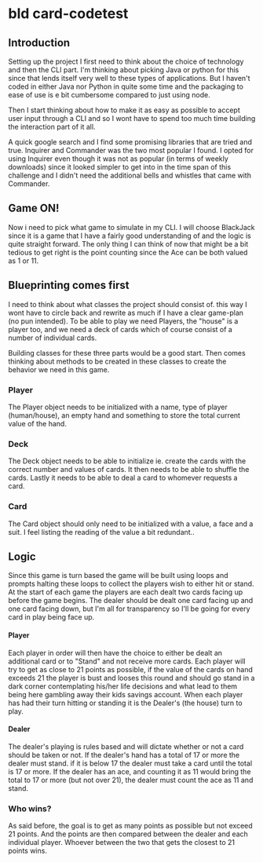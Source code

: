 # bld card-codetest

## Introduction
Setting up the project I first need to think about the choice of technology and then the CLI part. I'm thinking about picking Java or python for this since that lends itself very well to these types of applications. But I haven't coded in either Java nor Python in quite some time and the packaging to ease of use is e bit cumbersome compared to just using node.

Then I start thinking about how to make it as easy as possible to accept user input through a CLI and so I wont have to spend too much time building the interaction part of it all.

A quick google search and I find some promising libraries that are tried and true. Inquirer and Commander was the two most popular I found. I opted for using Inquirer even though it was not as popular (in terms of weekly downloads) since it looked simpler to get into in the time span of this challenge and I didn't need the additional bells and whistles that came with Commander.

## Game ON!

Now i need to pick what game to simulate in my CLI. I will choose BlackJack since it is a game that I have a fairly good understanding of and the logic is quite straight forward. The only thing I can think of now that might be a bit tedious to get right is the point counting since the Ace can be both valued as 1 or 11.

## Blueprinting comes first

I need to think about what classes the project should consist of. this way I wont have to circle back and rewrite as much if I have a clear game-plan (no pun intended). To be able to play we need Players, the "house" is a player too, and we need a deck of cards which of course consist of a number of individual cards.

Building classes for these three parts would be a good start. Then comes thinking about methods to be created in these classes to create the behavior we need in this game.

### Player
The Player object needs to be initialized with a name, type of player (human/house), an empty hand and something to store the total current value of the hand.

### Deck
The Deck object needs to be able to initialize ie. create the cards with the correct number and values of cards. It then needs to be able to shuffle the cards. Lastly it needs to be able to deal a card to whomever requests a card.

### Card
The Card object should only need to be initialized with a value, a face and a suit. I feel listing the reading of the value a bit redundant..

## Logic

Since this game is turn based the game will be built using loops and prompts halting these loops to collect the players wish to either hit or stand. At the start of each game the players are each dealt two cards facing up before the game begins. The dealer should be dealt one card facing up and one card facing down, but I'm all for transparency so I'll be going for every card in play being face up.

#### Player
Each player in order will then have the choice to either be dealt an additional card or to "Stand" and not receive more cards. Each player will try to get as close to 21 points as possible, if the value of the cards on hand exceeds 21 the player is bust and looses this round and should go stand in a dark corner contemplating his/her life decisions and what lead to them being here gambling away their kids savings account. When each player has had their turn hitting or standing it is the Dealer's (the house) turn to play.

#### Dealer
The dealer's playing is rules based and will dictate whether or not a card should be taken or not. If the dealer's hand has a total of 17 or more the dealer must stand. if it is below 17 the dealer must take a card until the total is 17 or more. If the dealer has an ace, and counting it as 11 would bring the total to 17 or more (but not over 21), the dealer must count the ace as 11 and stand.

### Who wins?
As said before, the goal is to get as many points as possible but not exceed 21 points. And the points are then compared between the dealer and each individual player. Whoever between the two that gets the closest to 21 points wins.